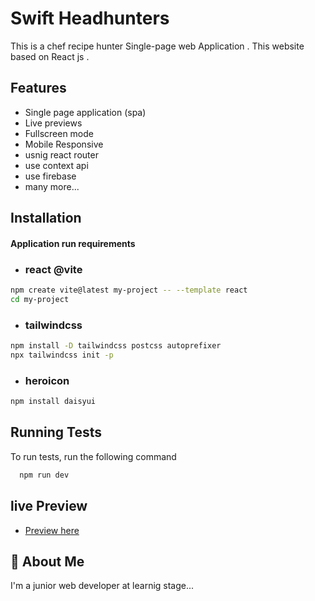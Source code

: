 
# Swift Headhunters

This is a chef recipe hunter  Single-page web Application . 
This website based on React js .




## Features

- Single page application (spa)
- Live previews
- Fullscreen mode
- Mobile Responsive
- usnig react router
- use context api 
- use firebase
- many more...


## Installation

#### Application run requirements
- ### react @vite
```bash
npm create vite@latest my-project -- --template react
cd my-project
```
- ### tailwindcss
```bash
npm install -D tailwindcss postcss autoprefixer
npx tailwindcss init -p
```
- ### heroicon
```bash
npm install daisyui
```
## Running Tests

To run tests, run the following command

```bash
  npm run dev
```
    
## live Preview

 - [Preview here](https://email-password-auth-844e4.web.app)
## 🚀 About Me
I'm a junior web developer at learnig stage...

